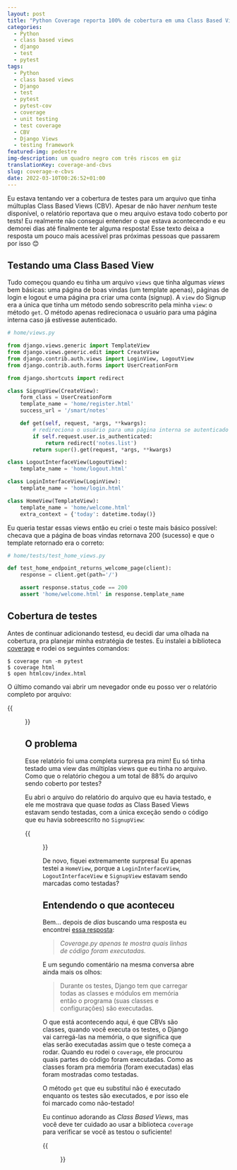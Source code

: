 ```yaml
---
layout: post
title: "Python Coverage reporta 100% de cobertura em uma Class Based View não testada!"
categories:
  - Python
  - class based views
  - django
  - test
  - pytest
tags:
  - Python
  - class based views
  - Django
  - test
  - pytest
  - pytest-cov
  - coverage
  - unit testing
  - test coverage
  - CBV
  - Django Views
  - testing framework
featured-img: pedestre
img-description: um quadro negro com três riscos em giz
translationKey: coverage-and-cbvs 
slug: coverage-e-cbvs 
date: 2022-03-10T00:26:52+01:00
---
```



Eu estava tentando ver a cobertura de testes para um arquivo que tinha múltuplas Class Based Views (CBV). Apesar de não haver *nenhum* teste disponível, o relatório reportava que o meu arquivo estava todo coberto por tests! Eu realmente não consegui entender o que estava acontecendo e eu demorei dias até finalmente ter alguma resposta! Esse texto deixa a resposta um pouco mais acessível pras próximas pessoas que passarem por isso 😊

<!--more-->

## Testando uma Class Based View

Tudo começou quando eu tinha um arquivo `views` que tinha algumas *views* bem básicas: uma página de boas vindas (um template apenas), páginas de login e logout e uma página pra criar uma conta (signup). A `view` do Signup era a única que tinha um método sendo sobrescrito pela minha `view`: o método  `get`. O método apenas redirecionaca o usuário para uma página interna caso já estivesse autenticado.

```python
# home/views.py

from django.views.generic import TemplateView
from django.views.generic.edit import CreateView
from django.contrib.auth.views import LoginView, LogoutView
from django.contrib.auth.forms import UserCreationForm

from django.shortcuts import redirect

class SignupView(CreateView):
    form_class = UserCreationForm
    template_name = 'home/register.html'
    success_url = '/smart/notes'

    def get(self, request, *args, **kwargs):
        # redireciona o usuário para uma página interna se autenticado
        if self.request.user.is_authenticated:
            return redirect('notes.list')
        return super().get(request, *args, **kwargs)

class LogoutInterfaceView(LogoutView):
    template_name = 'home/logout.html'

class LoginInterfaceView(LoginView):
    template_name = 'home/login.html'

class HomeView(TemplateView):
    template_name = 'home/welcome.html'
    extra_context = {'today': datetime.today()}

```

Eu queria testar essas views então eu criei o teste mais básico possível: checava que a página de boas vindas retornava 200 (sucesso) e que o template retornado era o correto:

```python
# home/tests/test_home_views.py

def test_home_endpoint_returns_welcome_page(client):
    response = client.get(path='/')

    assert response.status_code == 200
    assert 'home/welcome.html' in response.template_name

```

## Cobertura de testes

Antes de continuar adicionando testesd, eu decidi dar uma olhada na cobertura, pra planejar minha estratégia de testes. Eu instalei a biblioteca [coverage](https://coverage.readthedocs.io/en/6.3.2/) e rodei os seguintes comandos:

```
$ coverage run -m pytest
$ coverage html
$ open htmlcov/index.html

```

O último comando vai abrir um nevegador onde eu posso ver o relatório completo por arquivo:

{{<figure src="/assets/img/posts/cbv-coverage/01.png#center" lt="Uma captura de tela mostrando uma lista de arquivos e o percentual de linhas cobertas em cada arquivo">}}

## O problema

Esse relatório foi uma completa surpresa pra mim! Eu só tinha testado uma view das múltiplas views que eu tinha no arquivo. Como que o relatório chegou a um total de 88% do arquivo sendo coberto por testes?

Eu abri o arquivo do relatório do arquivo que eu havia testado, e ele me mostrava que quase *todas* as Class Based Views estavam sendo testadas, com a única exceção sendo o código que eu havia sobreescrito no `SignupView`:

{{<figure src="/assets/img/posts/cbv-coverage/02.png#center" lt="Uma captura de tela que mostra quase todas as linhas de um arquivo sendo cobertas por testes (em verde)">}}

De novo, fiquei extremamente surpresa! Eu apenas testei a  `HomeView`, porque a `LoginInterfaceView`, `LogoutInterfaceView` e `SignupView` estavam sendo marcadas como testadas?

## Entendendo o que aconteceu

Bem... depois de *dias* buscando uma resposta eu encontrei [essa resposta](https://stackoverflow.com/a/65003581/3538098): 

> *Coverage.py apenas te mostra quais linhas de código foram executadas.*


E um segundo comentário na mesma conversa abre ainda mais os olhos:

> Durante os testes, Django tem que carregar todas as classes e módulos em memória então o programa (suas classes e configurações) são executadas.


O que está acontecendo aqui, é que CBVs são classes, quando você executa os testes, o Django vai carregá-las na memória, o que significa que elas serão executadas assim que o teste começa a rodar. Quando eu rodei o `coverage`, ele procurou quais partes do código foram executadas. Como as classes foram pra memória (foram executadas) elas foram mostradas como testadas.

O método `get` que eu substituí não é executado enquanto os testes são executados, e por isso ele foi marcado como não-testado!

Eu continuo adorando as *Class Based Views*, mas você deve ter cuidado ao usar a biblioteca `coverage` para verificar se você as testou o suficiente!

{{<figure src="[https://media3.giphy.com/media/l4FGyRwwFPBFQt4cg/giphy.gif?cid=ecf05e47rg5zmu35kfsimam8i1s98ohoxujshkq2bwq743fy&rid=giphy.gif&ct=g#center](https://media3.giphy.com/media/l4FGyRwwFPBFQt4cg/giphy.gif?cid=ecf05e47rg5zmu35kfsimam8i1s98ohoxujshkq2bwq743fy&rid=giphy.gif&ct=g#center)" lt="Um gif de um touro em desenho animado no meio de um quarto cheio de porcelana e itens delicados">}}